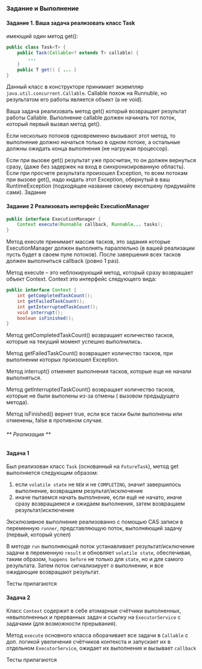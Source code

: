 ### Задание и Выполнение
#### Задание 1. Ваша задача реализовать класс Task
имеющий один метод get():
```java
public class Task<T> { 
    public Task(Callable<? extends T> callable) { 
        ...
    } 
    public T get() { ... }
}
```
Данный класс в конструкторе принимает
экземпляр `java.util.concurrent.Callable`. Callable похож на Runnuble, но результатом его работы является объект (а не
void). 

Ваша задача реализовать метод get() который возвращает результат работы Callable. Выполнение callable должен
начинать тот поток, который первый вызвал метод get(). 

Если несколько потоков одновременно вызывают этот метод, то
выполнение должно начаться только в одном потоке, а остальные должны ожидать конца выполнения (не нагружая процессор).

Если при вызове get() результат уже просчитан, то он должен вернуться сразу, (даже без задержек на вход в
синхронизированную область). Если при просчете результата произошел Exception, то всем потокам при вызове get(), надо
кидать этот Exception, обернутый в ваш RuntimeException (подходящее название своему ексепшену придумайте сами). Задание
#### Задание 2 Реализовать интерфейс ExecutionManager 
```java
public interface ExecutionManager { 
    Context execute(Runnable callback, Runnable... tasks); 
}
```
Метод execute принимает массив тасков, это задания которые ExecutionManager должен
выполнять параллельно (в вашей реализации пусть будет в своем пуле потоков). После завершения всех тасков должен
выполниться callback (ровно 1 раз). 

Метод execute – это неблокирующий метод, который сразу возвращает объект Context.
Context это интерфейс следующего вида:

```java
public interface Context { 
    int getCompletedTaskCount();
    int getFailedTaskCount();
    int getInterruptedTaskCount();
    void interrupt();
    boolean isFinished(); 
}
```
Метод getCompletedTaskCount() возвращает
количество тасков, которые на текущий момент успешно выполнились.

Метод getFailedTaskCount() возвращает количество
тасков, при выполнении которых произошел Exception. 

Метод interrupt() отменяет выполнения тасков, которые еще не начали
выполняться. 

Метод getInterruptedTaskCount() возвращает количество тасков, которые не были выполены из-за отмены (
вызовом предыдущего метода). 

Метод isFinished() вернет true, если все таски были выполнены или отменены, false в
противном случае.

###### ** Реализация **

#### Задача 1
Был реализован класс `Task` (основанный на `FutureTask`), метод get выполняется следующим образом:
1. если `volatile state` не `NEW` и не `COMPLETING`, значит завершилось выполнение, возвращаем результат/исключение
2. иначе пытаемся начать выполнение, если ещё не начато, иначе сразу возвращаемся и ожидаем выполнения, затем возвращаем результат/исключение

Эксклюзивное выполнение реализованно с помощью CAS записи в переменную `runner`, представляющую поток, выполняющий задачу (первый, который успел)

В методе `run` выполняющий поток устанавливает результат/исключение задачи в переменную `result` и обновляет `volatile state`, обеспечивая, таким образом, `happens before` не только
для `state`, но и для самого результата. Затем поток сигнализирует о выполнении, и все ожидающие возвращают результат.

Тесты прилагаются
#### Задача 2

Класс `Context` содержит в себе атомарные счётчики выполненных, невыполненных и прерванных задач и ссылку на `ExecutorService` с задачами (для возможности прерывания).

Метод `execute` основного класса оборачивает все задачи в `Callable` с доп. логикой увеличения счётчиков контекста
и запускает их в отдельном `ExecutorService`, ожидает их выполнения и вызывает `callback`

Тесты прилагаются